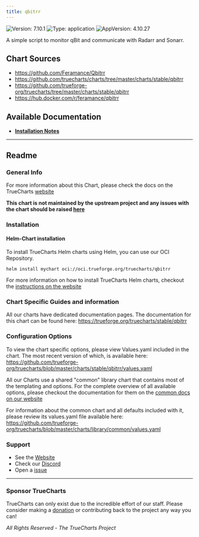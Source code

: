 ```yaml
---
title: qbitrr
---
```


![Version: 7.10.1](https://img.shields.io/badge/Version-7.10.1-informational?style=flat-square) ![Type: application](https://img.shields.io/badge/Type-application-informational?style=flat-square) ![AppVersion: 4.10.27](https://img.shields.io/badge/AppVersion-4.10.27-informational?style=flat-square)

A simple script to monitor qBit and communicate with Radarr and Sonarr.

## Chart Sources

- https://github.com/Feramance/Qbitrr
- https://github.com/truecharts/charts/tree/master/charts/stable/qbitrr
- https://github.com/trueforge-org/truecharts/tree/master/charts/stable/qbitrr
- https://hub.docker.com/r/feramance/qbitrr

## Available Documentation

- [**Installation Notes**](./installation-notes)


---

## Readme


### General Info

For more information about this Chart, please check the docs on the TrueCharts [website](https://trueforge.org/truecharts/stable/qbitrr)

**This chart is not maintained by the upstream project and any issues with the chart should be raised [here](https://github.com/trueforge-org/truecharts/issues/new/choose)**

### Installation

#### Helm-Chart installation

To install TrueCharts Helm charts using Helm, you can use our OCI Repository.

`helm install mychart oci://oci.trueforge.org/truecharts/qbitrr`

For more information on how to install TrueCharts Helm charts, checkout the [instructions on the website](https://trueforge.org/truecharts/guides/)

### Chart Specific Guides and information

All our charts have dedicated documentation pages.
The documentation for this chart can be found here:
https://trueforge.org/truecharts/stable/qbitrr

### Configuration Options

To view the chart specific options, please view Values.yaml included in the chart.
The most recent version of which, is available here: https://github.com/trueforge-org/truecharts/blob/master/charts/stable/qbitrr/values.yaml

All our Charts use a shared "common" library chart that contains most of the templating and options.
For the complete overview of all available options, please checkout the documentation for them on the [common docs on our website](https://trueforge.org/truecharts-common/)

For information about the common chart and all defaults included with it, please review its values.yaml file available here: https://github.com/trueforge-org/truecharts/blob/master/charts/library/common/values.yaml

### Support

- See the [Website](https://truecharts.org)
- Check our [Discord](https://discord.gg/tVsPTHWTtr)
- Open a [issue](https://github.com/trueforge-org/truecharts/issues/new/choose)

---

### Sponsor TrueCharts

TrueCharts can only exist due to the incredible effort of our staff.
Please consider making a [donation](https://trueforge.org/general/sponsor/) or contributing back to the project any way you can!

_All Rights Reserved - The TrueCharts Project_
